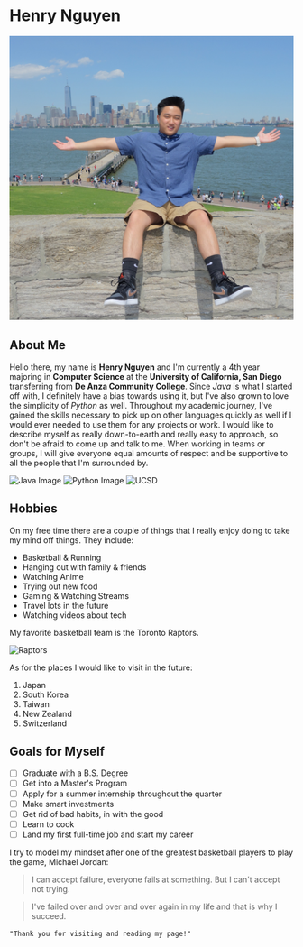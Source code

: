 # Henry Nguyen

![Myself](/Henry.jpg)

## About Me

Hello there, my name is **Henry Nguyen** and I'm currently a 4th year majoring in **Computer Science** at the **University of California, San Diego** transferring from **De Anza Community College**. Since _Java_ is what I started off with, I definitely have a bias towards using it, but I've also grown to love the simplicity of _Python_ as well. Throughout my academic journey, I've gained the skills necessary to pick up on other languages quickly as well if I would ever needed to use them for any projects or work. I would like to describe myself as really down-to-earth and really easy to approach, so don't be afraid to come up and talk to me. When working in teams or groups, I will give everyone equal amounts of respect and be supportive to all the people that I'm surrounded by.

![Java Image](https://www.gcreddy.com/wp-content/uploads/2021/05/Java-Programming-Language-1-1536x860.png)
![Python Image](https://upload.wikimedia.org/wikipedia/commons/f/f8/Python_logo_and_wordmark.svg)
![UCSD](https://upload.wikimedia.org/wikipedia/commons/f/f6/UCSD_logo.png)

## Hobbies

On my free time there are a couple of things that I really enjoy doing to take my mind off things. They include:

- Basketball & Running
- Hanging out with family & friends
- Watching Anime
- Trying out new food
- Gaming & Watching Streams
- Travel lots in the future
- Watching videos about tech

My favorite basketball team is the Toronto Raptors.

![Raptors](https://upload.wikimedia.org/wikipedia/en/thumb/3/36/Toronto_Raptors_logo.svg/1280px-Toronto_Raptors_logo.svg.png)

As for the places I would like to visit in the future:

1. Japan
2. South Korea
3. Taiwan
4. New Zealand
5. Switzerland

## Goals for Myself

- [ ] Graduate with a B.S. Degree
- [ ] Get into a Master's Program
- [ ] Apply for a summer internship throughout the quarter
- [ ] Make smart investments
- [ ] Get rid of bad habits, in with the good
- [ ] Learn to cook
- [ ] Land my first full-time job and start my career

I try to model my mindset after one of the greatest basketball players to play the game, Michael Jordan:

> I can accept failure, everyone fails at something. But I can't accept not trying.

> I've failed over and over and over again in my life and that is why I succeed.

```
"Thank you for visiting and reading my page!"
```
